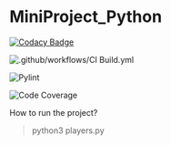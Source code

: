 # MiniProject_Python

[![Codacy Badge](https://app.codacy.com/project/badge/Grade/73922f8e591e4a36b43d1385b922d410)](https://www.codacy.com/gh/99002646/MiniProject_Python/dashboard?utm_source=github.com&amp;utm_medium=referral&amp;utm_content=99002646/MiniProject_Python&amp;utm_campaign=Badge_Grade)

![.github/workflows/CI Build.yml](https://github.com/99002646/MiniProject_Python/workflows/.github/workflows/CI%20Build.yml/badge.svg?branch=main)

![Pylint](https://github.com/99002646/MiniProject_Python/workflows/Pylint/badge.svg?branch=main)

![Code Coverage](https://github.com/99002646/MiniProject_Python/workflows/Code%20Coverage/badge.svg?branch=main)

How to run the project?
>python3 players.py
